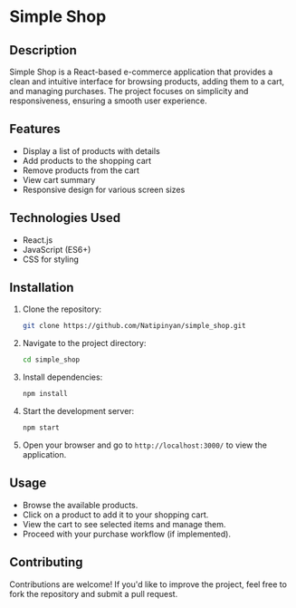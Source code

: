 # Simple Shop

## Description
Simple Shop is a React-based e-commerce application that provides a clean and intuitive interface for browsing products, adding them to a cart, and managing purchases. The project focuses on simplicity and responsiveness, ensuring a smooth user experience.

## Features
- Display a list of products with details
- Add products to the shopping cart
- Remove products from the cart
- View cart summary
- Responsive design for various screen sizes

## Technologies Used
- React.js
- JavaScript (ES6+)
- CSS for styling

## Installation
1. Clone the repository:
   ```sh
   git clone https://github.com/Natipinyan/simple_shop.git
   ```
2. Navigate to the project directory:
   ```sh
   cd simple_shop
   ```
3. Install dependencies:
   ```sh
   npm install
   ```
4. Start the development server:
   ```sh
   npm start
   ```
5. Open your browser and go to `http://localhost:3000/` to view the application.

## Usage
- Browse the available products.
- Click on a product to add it to your shopping cart.
- View the cart to see selected items and manage them.
- Proceed with your purchase workflow (if implemented).

## Contributing
Contributions are welcome! If you'd like to improve the project, feel free to fork the repository and submit a pull request.


